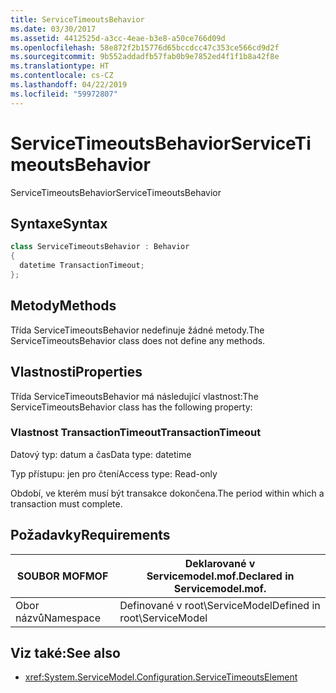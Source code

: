 ```yaml
---
title: ServiceTimeoutsBehavior
ms.date: 03/30/2017
ms.assetid: 4412525d-a3cc-4eae-b3e8-a50ce766d09d
ms.openlocfilehash: 58e872f2b15776d65bccdcc47c353ce566cd9d2f
ms.sourcegitcommit: 9b552addadfb57fab0b9e7852ed4f1f1b8a42f8e
ms.translationtype: HT
ms.contentlocale: cs-CZ
ms.lasthandoff: 04/22/2019
ms.locfileid: "59972807"
---
```

# <a name="servicetimeoutsbehavior"></a><span data-ttu-id="36a7b-102">ServiceTimeoutsBehavior</span><span class="sxs-lookup"><span data-stu-id="36a7b-102">ServiceTimeoutsBehavior</span></span>
<span data-ttu-id="36a7b-103">ServiceTimeoutsBehavior</span><span class="sxs-lookup"><span data-stu-id="36a7b-103">ServiceTimeoutsBehavior</span></span>  
  
## <a name="syntax"></a><span data-ttu-id="36a7b-104">Syntaxe</span><span class="sxs-lookup"><span data-stu-id="36a7b-104">Syntax</span></span>  
  
```csharp
class ServiceTimeoutsBehavior : Behavior  
{  
  datetime TransactionTimeout;  
};  
```  
  
## <a name="methods"></a><span data-ttu-id="36a7b-105">Metody</span><span class="sxs-lookup"><span data-stu-id="36a7b-105">Methods</span></span>  
 <span data-ttu-id="36a7b-106">Třída ServiceTimeoutsBehavior nedefinuje žádné metody.</span><span class="sxs-lookup"><span data-stu-id="36a7b-106">The ServiceTimeoutsBehavior class does not define any methods.</span></span>  
  
## <a name="properties"></a><span data-ttu-id="36a7b-107">Vlastnosti</span><span class="sxs-lookup"><span data-stu-id="36a7b-107">Properties</span></span>  
 <span data-ttu-id="36a7b-108">Třída ServiceTimeoutsBehavior má následující vlastnost:</span><span class="sxs-lookup"><span data-stu-id="36a7b-108">The ServiceTimeoutsBehavior class has the following property:</span></span>  
  
### <a name="transactiontimeout"></a><span data-ttu-id="36a7b-109">Vlastnost TransactionTimeout</span><span class="sxs-lookup"><span data-stu-id="36a7b-109">TransactionTimeout</span></span>  
 <span data-ttu-id="36a7b-110">Datový typ: datum a čas</span><span class="sxs-lookup"><span data-stu-id="36a7b-110">Data type: datetime</span></span>  
  
 <span data-ttu-id="36a7b-111">Typ přístupu: jen pro čtení</span><span class="sxs-lookup"><span data-stu-id="36a7b-111">Access type: Read-only</span></span>  
  
 <span data-ttu-id="36a7b-112">Období, ve kterém musí být transakce dokončena.</span><span class="sxs-lookup"><span data-stu-id="36a7b-112">The period within which a transaction must complete.</span></span>  
  
## <a name="requirements"></a><span data-ttu-id="36a7b-113">Požadavky</span><span class="sxs-lookup"><span data-stu-id="36a7b-113">Requirements</span></span>  
  
|<span data-ttu-id="36a7b-114">SOUBOR MOF</span><span class="sxs-lookup"><span data-stu-id="36a7b-114">MOF</span></span>|<span data-ttu-id="36a7b-115">Deklarované v Servicemodel.mof.</span><span class="sxs-lookup"><span data-stu-id="36a7b-115">Declared in Servicemodel.mof.</span></span>|  
|---------|-----------------------------------|  
|<span data-ttu-id="36a7b-116">Obor názvů</span><span class="sxs-lookup"><span data-stu-id="36a7b-116">Namespace</span></span>|<span data-ttu-id="36a7b-117">Definované v root\ServiceModel</span><span class="sxs-lookup"><span data-stu-id="36a7b-117">Defined in root\ServiceModel</span></span>|  
  
## <a name="see-also"></a><span data-ttu-id="36a7b-118">Viz také:</span><span class="sxs-lookup"><span data-stu-id="36a7b-118">See also</span></span>

- <xref:System.ServiceModel.Configuration.ServiceTimeoutsElement>
